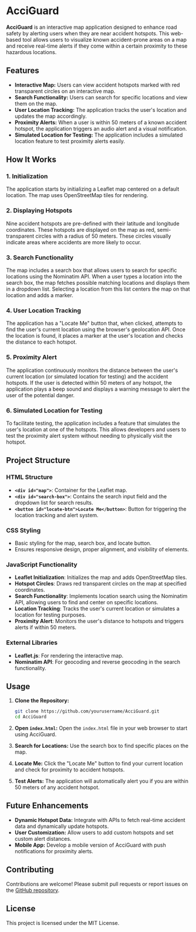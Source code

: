 # AcciGuard

**AcciGuard** is an interactive map application designed to enhance road safety by alerting users when they are near accident hotspots. This web-based tool allows users to visualize known accident-prone areas on a map and receive real-time alerts if they come within a certain proximity to these hazardous locations.

## Features

- **Interactive Map:** Users can view accident hotspots marked with red transparent circles on an interactive map.
- **Search Functionality:** Users can search for specific locations and view them on the map.
- **User Location Tracking:** The application tracks the user's location and updates the map accordingly.
- **Proximity Alerts:** When a user is within 50 meters of a known accident hotspot, the application triggers an audio alert and a visual notification.
- **Simulated Location for Testing:** The application includes a simulated location feature to test proximity alerts easily.

## How It Works

### 1. Initialization
The application starts by initializing a Leaflet map centered on a default location. The map uses OpenStreetMap tiles for rendering.

### 2. Displaying Hotspots
Nine accident hotspots are pre-defined with their latitude and longitude coordinates. These hotspots are displayed on the map as red, semi-transparent circles with a radius of 50 meters. These circles visually indicate areas where accidents are more likely to occur.

### 3. Search Functionality
The map includes a search box that allows users to search for specific locations using the Nominatim API. When a user types a location into the search box, the map fetches possible matching locations and displays them in a dropdown list. Selecting a location from this list centers the map on that location and adds a marker.

### 4. User Location Tracking
The application has a "Locate Me" button that, when clicked, attempts to find the user's current location using the browser's geolocation API. Once the location is found, it places a marker at the user's location and checks the distance to each hotspot.

### 5. Proximity Alert
The application continuously monitors the distance between the user's current location (or simulated location for testing) and the accident hotspots. If the user is detected within 50 meters of any hotspot, the application plays a beep sound and displays a warning message to alert the user of the potential danger.

### 6. Simulated Location for Testing
To facilitate testing, the application includes a feature that simulates the user's location at one of the hotspots. This allows developers and users to test the proximity alert system without needing to physically visit the hotspot.

## Project Structure

### HTML Structure
- **`<div id="map">`**: Container for the Leaflet map.
- **`<div id="search-box">`**: Contains the search input field and the dropdown list for search results.
- **`<button id="locate-btn">Locate Me</button>`**: Button for triggering the location tracking and alert system.

### CSS Styling
- Basic styling for the map, search box, and locate button.
- Ensures responsive design, proper alignment, and visibility of elements.

### JavaScript Functionality
- **Leaflet Initialization**: Initializes the map and adds OpenStreetMap tiles.
- **Hotspot Circles**: Draws red transparent circles on the map at specified coordinates.
- **Search Functionality**: Implements location search using the Nominatim API, allowing users to find and center on specific locations.
- **Location Tracking**: Tracks the user's current location or simulates a location for testing purposes.
- **Proximity Alert**: Monitors the user's distance to hotspots and triggers alerts if within 50 meters.

### External Libraries
- **Leaflet.js**: For rendering the interactive map.
- **Nominatim API**: For geocoding and reverse geocoding in the search functionality.

## Usage

1. **Clone the Repository:**
   ```bash
   git clone https://github.com/yourusername/AcciGuard.git
   cd AcciGuard
   ```

2. **Open `index.html`:**
   Open the `index.html` file in your web browser to start using AcciGuard.

3. **Search for Locations:**
   Use the search box to find specific places on the map.

4. **Locate Me:**
   Click the "Locate Me" button to find your current location and check for proximity to accident hotspots.

5. **Test Alerts:**
   The application will automatically alert you if you are within 50 meters of any accident hotspot.

## Future Enhancements

- **Dynamic Hotspot Data:** Integrate with APIs to fetch real-time accident data and dynamically update hotspots.
- **User Customization:** Allow users to add custom hotspots and set custom alert distances.
- **Mobile App:** Develop a mobile version of AcciGuard with push notifications for proximity alerts.

## Contributing

Contributions are welcome! Please submit pull requests or report issues on the [GitHub repository](https://github.com/yourusername/AcciGuard).

## License

This project is licensed under the MIT License.
